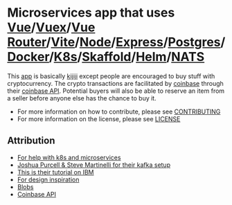 # Microservices app that uses [Vue](https://vuejs.org/)/[Vuex](https://vuex.vuejs.org/)/[Vue Router](https://router.vuejs.org/)/[Vite](https://vitejs.dev/)/[Node](https://nodejs.org/en/)/[Express](https://expressjs.com/)/[Postgres](https://www.postgresql.org/)/[Docker](https://www.docker.com/products/docker-desktop)/[K8s](https://kubernetes.io/)/[Skaffold](https://skaffold.dev/)/[Helm](https://helm.sh/)/[NATS](https://nats.io/)

This [app](https://github.com/Chris56974/wei-buddies) is basically [kijiji](https://www.kijiji.ca/) except people are encouraged to buy stuff with cryptocurrency. The crypto transactions are facilitated by [coinbase](https://www.coinbase.com/) through their [coinbase API](https://developers.coinbase.com/). Potential buyers will also be able to reserve an item from a seller before anyone else has the chance to buy it. 

- For more information on how to contribute, please see [CONTRIBUTING](https://github.com/Chris56974/wei-buddies/blob/main/CONTRIBUTING.md)
- For more information on the license, please see [LICENSE](https://github.com/Chris56974/wei-buddies/blob/main/LICENSE)

## Attribution

- [For help with k8s and microservices](https://github.com/webmakaka/Microservices-with-Node-JS-and-React)
- [Joshua Purcell & Steve Martinelli for their kafka setup](https://github.com/IBM/kraft-mode-kafka-on-kubernetes)
- [This is their tutorial on IBM](https://developer.ibm.com/tutorials/kafka-in-kubernetes/)
- [For design inspiration](https://app.haikei.app/)
- [Blobs](https://blobs.app/)
- [Coinbase API](https://developers.coinbase.com/)
